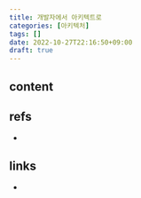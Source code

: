 ```yaml
---
title: 개발자에서 아키텍트로
categories: [아키텍처]
tags: []
date: 2022-10-27T22:16:50+09:00
draft: true
---
```


## content



## refs
- 


## links
- 
